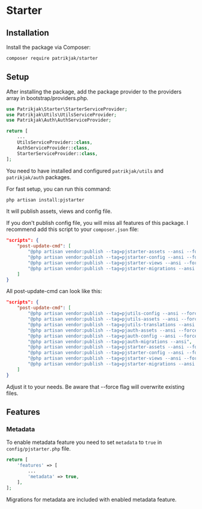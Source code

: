 # Starter

[//]: # ([![codecov]&#40;https://codecov.io/gh/patrikjak/starter/graph/badge.svg?token=kaq2yLG9xq&#41;]&#40;https://codecov.io/gh/patrikjak/starter&#41;)

## Installation

Install the package via Composer:

```bash
composer require patrikjak/starter
```

## Setup

After installing the package, add the package provider to the providers array in bootstrap/providers.php.

```php
use Patrikjak\Starter\StarterServiceProvider;
use Patrikjak\Utils\UtilsServiceProvider;
use Patrikjak\Auth\AuthServiceProvider;

return [
    ...
    UtilsServiceProvider::class,
    AuthServiceProvider::class,
    StarterServiceProvider::class,
];
```

You need to have installed and configured `patrikjak/utils` and `patrikjak/auth` packages.

For fast setup, you can run this command:

```bash
php artisan install:pjstarter
```

It will publish assets, views and config file.

If you don't publish config file, you will miss all features of this package. I recommend add this script to your `composer.json` file:

```json
"scripts": {
    "post-update-cmd": [
        "@php artisan vendor:publish --tag=pjstarter-assets --ansi --force",
        "@php artisan vendor:publish --tag=pjstarter-config --ansi --force",
        "@php artisan vendor:publish --tag=pjstarter-views --ansi --force",
        "@php artisan vendor:publish --tag=pjstarter-migrations --ansi --force"
    ]
}
```

All post-update-cmd can look like this:

```json
"scripts": {
    "post-update-cmd": [
        "@php artisan vendor:publish --tag=pjutils-config --ansi --force",
        "@php artisan vendor:publish --tag=pjutils-assets --ansi --force",
        "@php artisan vendor:publish --tag=pjutils-translations --ansi --force",
        "@php artisan vendor:publish --tag=pjauth-assets --ansi --force",
        "@php artisan vendor:publish --tag=pjauth-config --ansi --force",
        "@php artisan vendor:publish --tag=pjauth-migrations --ansi",
        "@php artisan vendor:publish --tag=pjstarter-assets --ansi --force",
        "@php artisan vendor:publish --tag=pjstarter-config --ansi --force",
        "@php artisan vendor:publish --tag=pjstarter-views --ansi --force",
        "@php artisan vendor:publish --tag=pjstarter-migrations --ansi --force"
    ]
}
```

Adjust it to your needs. Be aware that --force flag will overwrite existing files.

## Features

### Metadata

To enable metadata feature you need to set `metadata` to `true` in `config/pjstarter.php` file.

```php
return [
    'features' => [
        ...
        'metadata' => true,
    ],
];
```

Migrations for metadata are included with enabled metadata feature.
